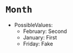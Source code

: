 #  ``Month``

- PossibleValues:
  - February: Second
  - January: First
  - Friday: Fake

<!-- Copyright (c) 2024 Apple Inc and the Swift Project authors. All Rights Reserved. -->
